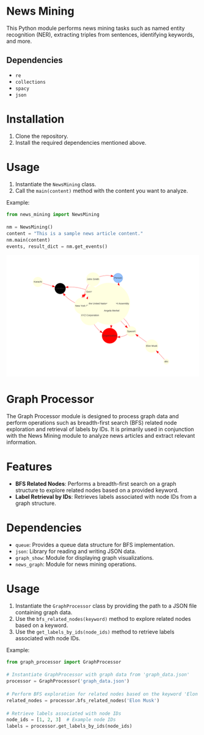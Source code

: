 # News Mining

This Python module performs news mining tasks such as named entity recognition (NER), extracting triples from sentences, identifying keywords, and more.

## Dependencies
- `re`
- `collections`
- `spacy`
- `json`


# Installation
1. Clone the repository.
2. Install the required dependencies mentioned above.

# Usage
1. Instantiate the `NewsMining` class.
2. Call the `main(content)` method with the content you want to analyze.

Example:
```python
from news_mining import NewsMining

nm = NewsMining()
content = "This is a sample news article content."
nm.main(content)
events, result_dict = nm.get_events()
```
![Graph Processor](grap.png)
# Graph Processor

The Graph Processor module is designed to process graph data and perform operations such as breadth-first search (BFS) related node exploration and retrieval of labels by IDs. It is primarily used in conjunction with the News Mining module to analyze news articles and extract relevant information.

# Features

- **BFS Related Nodes**: Performs a breadth-first search on a graph structure to explore related nodes based on a provided keyword.
- **Label Retrieval by IDs**: Retrieves labels associated with node IDs from a graph structure.

# Dependencies

- `queue`: Provides a queue data structure for BFS implementation.
- `json`: Library for reading and writing JSON data.
- `graph_show`: Module for displaying graph visualizations.
- `news_graph`: Module for news mining operations.

# Usage

1. Instantiate the `GraphProcessor` class by providing the path to a JSON file containing graph data.
2. Use the `bfs_related_nodes(keyword)` method to explore related nodes based on a keyword.
3. Use the `get_labels_by_ids(node_ids)` method to retrieve labels associated with node IDs.

Example:

```python
from graph_processor import GraphProcessor

# Instantiate GraphProcessor with graph data from 'graph_data.json'
processor = GraphProcessor('graph_data.json')

# Perform BFS exploration for related nodes based on the keyword 'Elon Musk'
related_nodes = processor.bfs_related_nodes('Elon Musk')

# Retrieve labels associated with node IDs
node_ids = [1, 2, 3]  # Example node IDs
labels = processor.get_labels_by_ids(node_ids)
```
